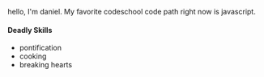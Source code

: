 hello, I'm daniel. My favorite codeschool code path right now is javascript.

#### Deadly Skills
* pontification
* cooking
* breaking hearts
